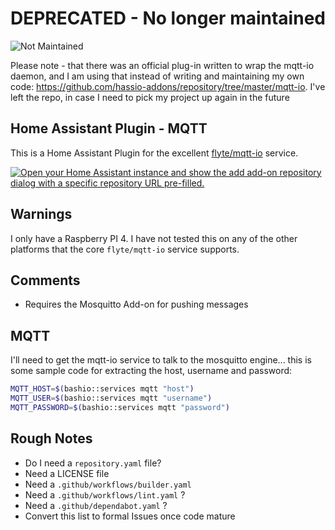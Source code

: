# DEPRECATED - No longer maintained

![Not Maintained](https://img.shields.io/badge/Maintenance%20Level-Abandoned-orange.svg)

Please note - that there was an official plug-in written to wrap the mqtt-io daemon, and I am using that instead of writing and maintaining my own code: <https://github.com/hassio-addons/repository/tree/master/mqtt-io>. I've left the repo, in case I need to pick my project up again in the future

## Home Assistant Plugin - MQTT

This is a Home Assistant Plugin for the excellent [flyte/mqtt-io]([https://](https://github.com/flyte/mqtt-io/)) service.

[![Open your Home Assistant instance and show the add add-on repository dialog with a specific repository URL pre-filled.](https://my.home-assistant.io/badges/supervisor_add_addon_repository.svg)](https://my.home-assistant.io/redirect/supervisor_add_addon_repository/?repository_url=https%3A%2F%2Fgithub.com%2Fpmgledhill102%2Faddon-mqtt-io)

## Warnings

I only have a Raspberry PI 4. I have not tested this on any of the other platforms that the core `flyte/mqtt-io` service supports.

## Comments

- Requires the Mosquitto Add-on for pushing messages

## MQTT

I'll need to get the mqtt-io service to talk to the mosquitto engine... this is some sample code for extracting the host, username and password:

```sh
MQTT_HOST=$(bashio::services mqtt "host")
MQTT_USER=$(bashio::services mqtt "username")
MQTT_PASSWORD=$(bashio::services mqtt "password")
```

## Rough Notes

- Do I need a `repository.yaml` file?
- Need a LICENSE file
- Need a `.github/workflows/builder.yaml`
- Need a `.github/workflows/lint.yaml` ?
- Need a `.github/dependabot.yaml` ?
- Convert this list to formal Issues once code mature
